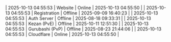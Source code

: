 | 2025-10-13 04:55:53 | Website | Online | 2025-10-13 04:55:50 |
| 2025-10-13 04:55:53 | Registration | Offline | 2025-09-09 16:40:23 |
| 2025-10-13 04:55:53 | Auth Server | Offline | 2025-08-18 09:33:31 |
| 2025-10-13 04:55:53 | Kezan (PvE) | Offline | 2025-10-11 12:51:30 |
| 2025-10-13 04:55:53 | Gurubashi (PvP) | Offline | 2025-08-23 21:44:06 |
| 2025-10-13 04:55:53 | Cloudflare | Online | 2025-10-13 04:55:50 |
